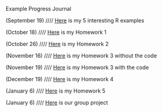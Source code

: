 Example Progress Journal

(September 19) ////  [Here](Files/Homework_0_BurakhanS.html) is my 5 interesting R examples

(October 18)   ////  [Here](Files/Homework_1_BurakhanSel.html)  is my Homework 1

(October 26)   ////  [Here](Files/HW2_BurakhanSel.html)  is my Homework 2

(November 16)  ////  [Here](Files/Homework_3_BurakhanSel.html)  is my Homework 3 without the code

(November 19)  ////  [Here](Files/Homework_3_BurakhanSel_with_code.html)  is my Homework 3 with the code

(December 19)   ////  [Here](Files/Homework_4_Burakhan_Sel.html)  is my Homework 4

(January 6)   ////  [Here](Files/Homework_5_BurakhanSel.html)  is my Homework 5

(January 6)   ////  [Here](Files/Project.html)  is our group project 
